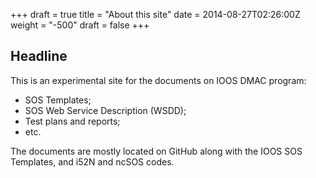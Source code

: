 +++
draft = true
title = "About this site"
date = 2014-08-27T02:26:00Z
weight = "-500"
draft = false
+++

## Headline


This is an experimental site for the documents on IOOS DMAC program:

 * SOS Templates;
 * SOS Web Service Description (WSDD);
 * Test plans and reports;
 * etc.

The documents are mostly located on GitHub along with the IOOS SOS Templates, and i52N and ncSOS codes.
